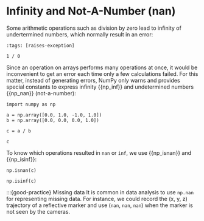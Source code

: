 # Infinity and Not-A-Number (nan)

Some arithmetic operations such as division by zero lead to infinity of undertermined numbers, which normally result in an error:

```{code-cell} ipython3
:tags: [raises-exception]

1 / 0
```

Since an operation on arrays performs many operations at once, it would be inconvenient to get an error each time only a few calculations failed. For this matter, instead of generating errors, NumPy only warns and provides special constants to express infinity {{np_inf}} and undetermined numbers {{np_nan}} (not-a-number):

```{code-cell} ipython3
import numpy as np

a = np.array([0.0, 1.0, -1.0, 1.0])
b = np.array([0.0, 0.0, 0.0, 1.0])

c = a / b

c
```

To know which operations resulted in `nan` or `inf`, we use {{np_isnan}} and {{np_isinf}}:

```{code-cell} ipython3
np.isnan(c)
```

```{code-cell} ipython3
np.isinf(c)
```

:::{good-practice} Missing data
It is common in data analysis to use `np.nan` for representing missing data. For instance, we could record the (x, y, z) trajectory of a reflective marker and use (`nan`, `nan`, `nan`) when the marker is not seen by the cameras.
